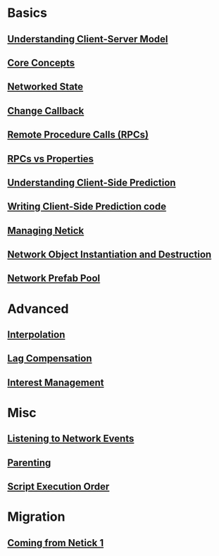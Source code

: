 # Basics

## [Understanding Client-Server Model](understanding-client-server-model.md)

## [Core Concepts](core-concepts.md)

## [Networked State](networked-state.md)

## [Change Callback](change-callback.md)

## [Remote Procedure Calls (RPCs)](remote-procedure-calls-rpcs.md)

## [RPCs vs Properties](rpcs-vs-properties.md)

## [Understanding Client-Side Prediction](understanding-client-side-prediction/understanding-client-side-prediction.md)

## [Writing Client-Side Prediction code](understanding-client-side-prediction/writing-client-side-prediction-code.md)

## [Managing Netick](managing-netick.md)

## [Network Object Instantiation and Destruction](network-object-instantiation-and-destruction/network-object-instantiation-and-destruction.md)

## [Network Prefab Pool](network-object-instantiation-and-destruction/network-prefab-pool.md)

# Advanced

## [Interpolation](interpolation.md)

## [Lag Compensation](lag-compensation.md)

## [Interest Management](interest-management.md)

# Misc

## [Listening to Network Events](listening-to-network-events.md)

## [Parenting](parenting.md)

## [Script Execution Order](script-execution-order.md)

# Migration

## [Coming from Netick 1](coming-from-netick-1.md)
